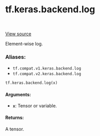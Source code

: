 <div itemscope itemtype="http://developers.google.com/ReferenceObject">
<meta itemprop="name" content="tf.keras.backend.log" />
<meta itemprop="path" content="Stable" />
</div>

# tf.keras.backend.log

<!-- Insert buttons -->

<table class="tfo-notebook-buttons tfo-api" align="left">
</table>

<a target="_blank" href="/code/stable/tensorflow/python/keras/backend.py">View source</a>



<!-- Start diff -->
Element-wise log.

### Aliases:

* `tf.compat.v1.keras.backend.log`
* `tf.compat.v2.keras.backend.log`


``` python
tf.keras.backend.log(x)
```



<!-- Placeholder for "Used in" -->


#### Arguments:


* <b>`x`</b>: Tensor or variable.


#### Returns:

A tensor.
